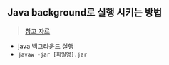 ## Java background로 실행 시키는 방법
> [참고 자료](https://otrodevym.tistory.com/entry/CMD-windows%EC%97%90%EC%84%9C-java-background%EB%A1%9C-%EC%8B%A4%ED%96%89%ED%95%98%EB%8A%94-%EB%B0%A9%EB%B2%95)
- java 백그라운드 실행
- `javaw -jar [파일명].jar`
